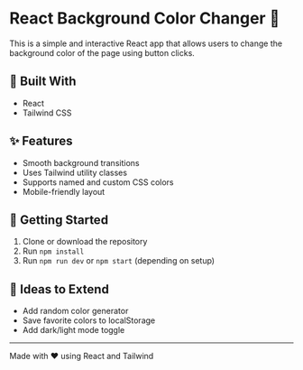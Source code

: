 # React Background Color Changer 🎨

This is a simple and interactive React app that allows users to change the background color of the page using button clicks.

## 🔧 Built With

- React
- Tailwind CSS

## ✨ Features

- Smooth background transitions
- Uses Tailwind utility classes
- Supports named and custom CSS colors
- Mobile-friendly layout

## 🚀 Getting Started

1. Clone or download the repository
2. Run `npm install`
3. Run `npm run dev` or `npm start` (depending on setup)

## 🧠 Ideas to Extend

- Add random color generator
- Save favorite colors to localStorage
- Add dark/light mode toggle

---

Made with ❤️ using React and Tailwind
